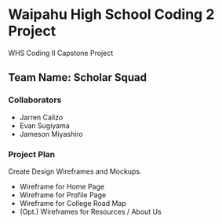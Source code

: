 # Waipahu High School Coding 2 Project
WHS Coding II Capstone Project

## Team Name: Scholar Squad

### Collaborators
- Jarren Calizo
- Evan Sugiyama
- Jameson Miyashiro

### Project Plan

Create Design Wireframes and Mockups.
  - Wireframe for Home Page
  - Wireframe for Profile Page
  - Wireframe for College Road Map
  - (Opt.) Wireframes for Resources / About Us

